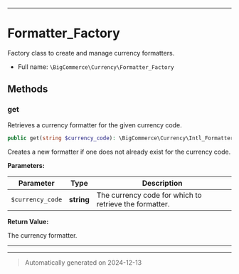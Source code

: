 ***

# Formatter_Factory

Factory class to create and manage currency formatters.



* Full name: `\BigCommerce\Currency\Formatter_Factory`




## Methods


### get

Retrieves a currency formatter for the given currency code.

```php
public get(string $currency_code): \BigCommerce\Currency\Intl_Formatter|\BigCommerce\Currency\Configurable_Formatter
```

Creates a new formatter if one does not already exist for the currency code.






**Parameters:**

| Parameter | Type | Description |
|-----------|------|-------------|
| `$currency_code` | **string** | The currency code for which to retrieve the formatter. |


**Return Value:**

The currency formatter.




***


***
> Automatically generated on 2024-12-13
